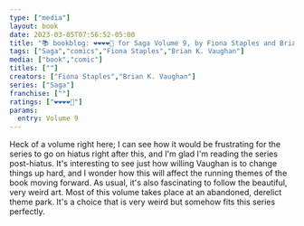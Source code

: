 ```yaml
---
type: ["media"]
layout: book
date: 2023-03-05T07:56:52-05:00
title: "📚 bookblog: ❤️❤️❤️❤️🖤 for Saga Volume 9, by Fiona Staples and Brian K. Vaughan"
tags: ["Saga","comics","Fiona Staples","Brian K. Vaughan"]
media: ["book","comic"]
titles: [""]
creators: ["Fiona Staples","Brian K. Vaughan"]
series: ["Saga"]
franchise: [""]
ratings: ["❤️❤️❤️❤️🖤"]
params:
  entry: Volume 9
---
```

Heck of a volume right here; I can see how it would be frustrating for the series to go on hiatus right after this, and I'm glad I'm reading the series post-hiatus. It's interesting to see just how willing Vaughan is to change things up hard, and I wonder how this will affect the running themes of the book moving forward. As usual, it's also fascinating to follow the beautiful, very weird art. Most of this volume takes place at an abandoned, derelict theme park. It's a choice that is very weird but somehow fits this series perfectly.
